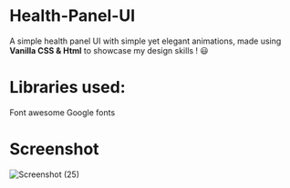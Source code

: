 # Health-Panel-UI
A simple health panel UI with simple yet elegant animations, made using **Vanilla CSS & Html** to showcase my design skills ! :smiley:

# Libraries used:
Font awesome
Google fonts

# Screenshot

![Screenshot (25)](https://user-images.githubusercontent.com/50717968/83979773-68333e80-a92e-11ea-90ae-4cca2600d990.png)

